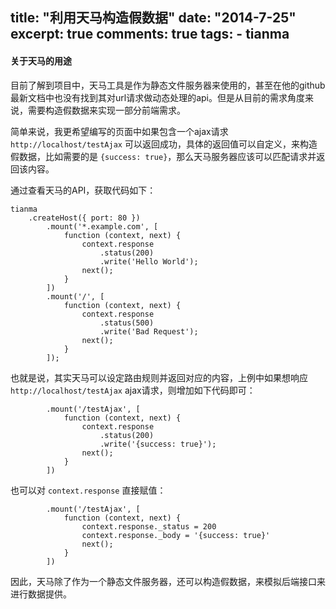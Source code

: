 title: "利用天马构造假数据"
date: "2014-7-25"
excerpt: true
comments: true
tags:
    - tianma
---

#### 关于天马的用途

目前了解到项目中，天马工具是作为静态文件服务器来使用的，甚至在他的github最新文档中也没有找到其对url请求做动态处理的api。但是从目前的需求角度来说，需要构造假数据来实现一部分前端需求。

简单来说，我更希望编写的页面中如果包含一个ajax请求 `http://localhost/testAjax` 可以返回成功，具体的返回值可以自定义，来构造假数据，比如需要的是 `{success: true}`，那么天马服务器应该可以匹配请求并返回该内容。

通过查看天马的API，获取代码如下：

```
tianma
    .createHost({ port: 80 })
        .mount('*.example.com', [
            function (context, next) {
                context.response
                    .status(200)
                    .write('Hello World');
                next();
            }
        ])
        .mount('/', [
            function (context, next) {
                context.response
                    .status(500)
                    .write('Bad Request');
                next();
            }
        ]);
```

也就是说，其实天马可以设定路由规则并返回对应的内容，上例中如果想响应 `http://localhost/testAjax` ajax请求，则增加如下代码即可：

```
        .mount('/testAjax', [
            function (context, next) {
                context.response
                    .status(200)
                    .write('{success: true}');
                next();
            }
        ])
```

也可以对 `context.response` 直接赋值：

```
        .mount('/testAjax', [
            function (context, next) {
                context.response._status = 200
                context.response._body = '{success: true}'
                next();
            }
        ])
```

因此，天马除了作为一个静态文件服务器，还可以构造假数据，来模拟后端接口来进行数据提供。
